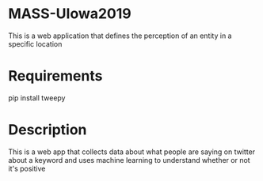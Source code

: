 # MASS-UIowa2019
This is a web application that defines the perception of an entity in a specific location

# Requirements
pip install tweepy

# Description
This is a web app that collects data about what people are saying on twitter 
about a keyword and uses machine learning to understand whether or 
not it's positive
